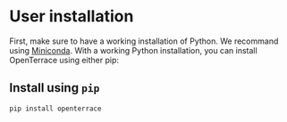 # User installation
First, make sure to have a working installation of Python. We recommand using [Miniconda](https://docs.conda.io/en/latest/miniconda.html). With a working Python installation, you can install OpenTerrace using either pip:

## Install using ``pip``

```bash
pip install openterrace
```